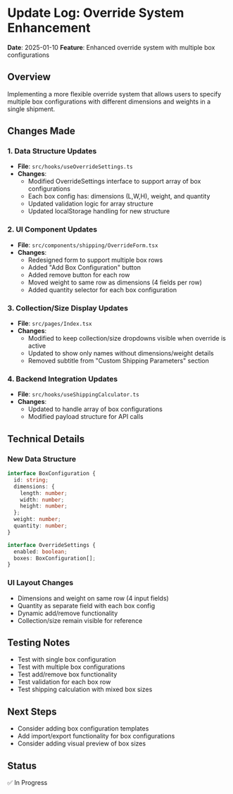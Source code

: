 # Update Log: Override System Enhancement
**Date**: 2025-01-10
**Feature**: Enhanced override system with multiple box configurations

## Overview
Implementing a more flexible override system that allows users to specify multiple box configurations with different dimensions and weights in a single shipment.

## Changes Made

### 1. Data Structure Updates
- **File**: `src/hooks/useOverrideSettings.ts`
- **Changes**: 
  - Modified OverrideSettings interface to support array of box configurations
  - Each box config has: dimensions (L,W,H), weight, and quantity
  - Updated validation logic for array structure
  - Updated localStorage handling for new structure

### 2. UI Component Updates
- **File**: `src/components/shipping/OverrideForm.tsx`
- **Changes**:
  - Redesigned form to support multiple box rows
  - Added "Add Box Configuration" button
  - Added remove button for each row
  - Moved weight to same row as dimensions (4 fields per row)
  - Added quantity selector for each box configuration

### 3. Collection/Size Display Updates
- **File**: `src/pages/Index.tsx`
- **Changes**:
  - Modified to keep collection/size dropdowns visible when override is active
  - Updated to show only names without dimensions/weight details
  - Removed subtitle from "Custom Shipping Parameters" section

### 4. Backend Integration Updates
- **File**: `src/hooks/useShippingCalculator.ts`
- **Changes**:
  - Updated to handle array of box configurations
  - Modified payload structure for API calls

## Technical Details

### New Data Structure
```typescript
interface BoxConfiguration {
  id: string;
  dimensions: {
    length: number;
    width: number;
    height: number;
  };
  weight: number;
  quantity: number;
}

interface OverrideSettings {
  enabled: boolean;
  boxes: BoxConfiguration[];
}
```

### UI Layout Changes
- Dimensions and weight on same row (4 input fields)
- Quantity as separate field with each box config
- Dynamic add/remove functionality
- Collection/size remain visible for reference

## Testing Notes
- Test with single box configuration
- Test with multiple box configurations
- Test add/remove box functionality
- Test validation for each box row
- Test shipping calculation with mixed box sizes

## Next Steps
- Consider adding box configuration templates
- Add import/export functionality for box configurations
- Consider adding visual preview of box sizes

## Status
✅ In Progress
